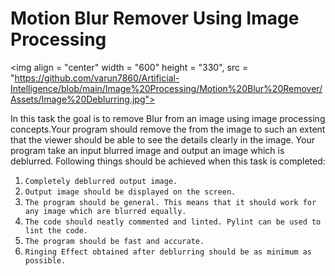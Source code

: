 # Motion Blur Remover Using Image Processing
<img align = "center" width = "600" height = "330", src = "https://github.com/varun7860/Artificial-Intelligence/blob/main/Image%20Processing/Motion%20Blur%20Remover/Assets/Image%20Deblurring.jpg">
  
In this task the goal is to remove Blur from an image using image processing concepts.Your program should remove the
from the image to such an extent that the viewer should be able to see the details clearly in the image. Your program
take an input blurred image and output an image which is deblurred. Following things should be achieved when this task is
completed:

1. `Completely deblurred output image.`
2. `Output image should be displayed on the screen.`
3. `The program should be general. This means that it should work for any image which are blurred equally.`
4. `The code should neatly commented and linted. Pylint can be used to lint the code.`
5. `The program should be fast and accurate.`
6. `Ringing Effect obtained after deblurring should be as minimum as possible.`
